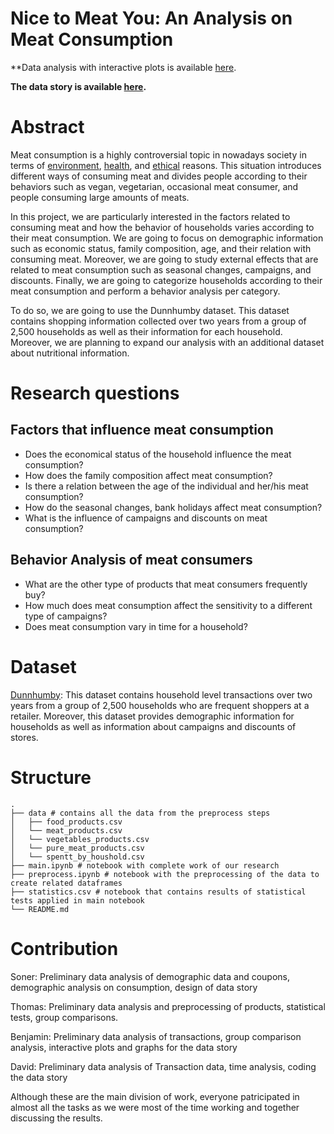 # Nice to Meat You: An Analysis on Meat Consumption

**Data analysis with interactive plots is available [here](https://nbviewer.jupyter.org/github/BenjaminEngelman/ADA-Project/blob/master/main.ipynb?flush_cache=true).

**The data story is available [here](http://benjaminengelman.github.io/).**

# Abstract
Meat consumption is a highly controversial topic in nowadays society in terms of [environment](https://www.theguardian.com/environment/2018/oct/10/huge-reduction-in-meat-eating-essential-to-avoid-climate-breakdown), [health](https://gamechangersmovie.com/), and [ethical](http://traslosmuros.com/en/slaughterhouse-documentary/) reasons. This situation introduces different ways of consuming meat and divides people according to their behaviors such as vegan, vegetarian, occasional meat consumer, and people consuming large amounts of meats.

In this project, we are particularly interested in the factors related to consuming meat and how the behavior of households varies according to their meat consumption. We are going to focus on demographic information such as economic status, family composition, age, and their relation with consuming meat. Moreover, we are going to study external effects that are related to meat consumption such as seasonal changes, campaigns, and discounts. Finally, we are going to categorize households according to their meat consumption and perform a behavior analysis per category.

To do so, we are going to use the Dunnhumby dataset. This dataset contains shopping information collected over two years from a group of 2,500 households as well as their information for each household. Moreover, we are planning to expand our analysis with an additional dataset about nutritional information.

# Research questions
## Factors that influence meat consumption
* Does the economical status of the household influence the meat consumption?
* How does the family composition affect meat consumption?
* Is there a relation between the age of the individual and her/his meat consumption?
* How do the seasonal changes, bank holidays affect meat consumption?
* What is the influence of campaigns and discounts on meat consumption?
## Behavior Analysis of meat consumers
* What are the other type of products that meat consumers frequently buy?
* How much does meat consumption affect the sensitivity to a different type of campaigns?
* Does meat consumption vary in time for a household?

# Dataset
[Dunnhumby](https://www.dunnhumby.com/careers/engineering/sourcefiles): This dataset contains household level transactions over two years from a group of 2,500 households who are frequent shoppers at a retailer. Moreover, this dataset provides demographic information for households as well as information about campaigns and discounts of stores.

# Structure
```
.
├── data # contains all the data from the preprocess steps
│   ├── food_products.csv
│   └── meat_products.csv
│   └── vegetables_products.csv
│   └── pure_meat_products.csv
│   └── spentt_by_houshold.csv
├── main.ipynb # notebook with complete work of our research
├── preprocess.ipynb # notebook with the preprocessing of the data to create related dataframes
├── statistics.csv # notebook that contains results of statistical tests applied in main notebook
└── README.md
```

# Contribution

Soner: Preliminary data analysis of demographic data and coupons, demographic analysis on consumption, design of data story

Thomas: Preliminary data analysis and preprocessing of products, statistical tests, group comparisons.

Benjamin: Preliminary data analysis of transactions, group comparison analysis, interactive plots and graphs for the data story

David: Preliminary data analysis of Transaction data, time analysis, coding the data story

Although these are the main division of work, everyone patricipated in almost all the tasks as we were most of the time working and together discussing the results.
